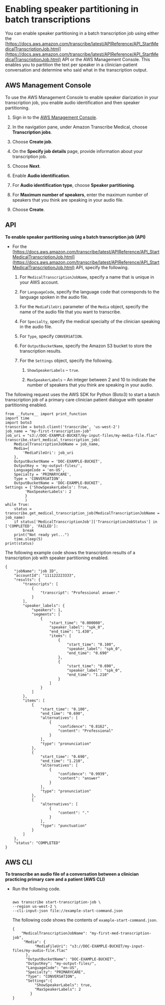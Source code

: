 # Enabling speaker partitioning in batch transcriptions<a name="conversation-diarization-batch-med"></a>

You can enable speaker partitioning in a batch transcription job using either the [https://docs.aws.amazon.com/transcribe/latest/APIReference/API_StartMedicalTranscriptionJob.html](https://docs.aws.amazon.com/transcribe/latest/APIReference/API_StartMedicalTranscriptionJob.html) API or the AWS Management Console\. This enables you to partition the text per speaker in a clinician\-patient conversation and determine who said what in the transcription output\.

## AWS Management Console<a name="conversation-diarization-batch-med-console"></a>

To use the AWS Management Console to enable speaker diarization in your transcription job, you enable audio identification and then speaker partitioning\.

1. Sign in to the [AWS Management Console](https://console.aws.amazon.com/transcribe/)\.

1. In the navigation pane, under Amazon Transcribe Medical, choose **Transcription jobs**\.

1. Choose **Create job**\.

1. On the **Specify job details** page, provide information about your transcription job\.

1. Choose **Next**\.

1. Enable **Audio identification**\.

1. For **Audio identification type**, choose **Speaker partitioning**\.

1. For **Maximum number of speakers**, enter the maximum number of speakers that you think are speaking in your audio file\.

1. Choose **Create**\.

## API<a name="conversation-diarization-batch-med-api"></a>

**To enable speaker partitioning using a batch transcription job \(API\)**
+ For the [https://docs.aws.amazon.com/transcribe/latest/APIReference/API_StartMedicalTranscriptionJob.html](https://docs.aws.amazon.com/transcribe/latest/APIReference/API_StartMedicalTranscriptionJob.html) API, specify the following\.

  1. For `MedicalTranscriptionJobName`, specify a name that is unique in your AWS account\.

  1. For `LanguageCode`, specify the language code that corresponds to the language spoken in the audio file\.

  1. For the `MediaFileUri` parameter of the `Media` object, specify the name of the audio file that you want to transcribe\.

  1. For `Specialty`, specify the medical specialty of the clinician speaking in the audio file\.

  1. For `Type`, specify `CONVERSATION`\.

  1. For `OutputBucketName`, specify the Amazon S3 bucket to store the transcription results\.

  1. For the `Settings` object, specify the following\.

     1. `ShowSpeakerLabels` – `true`\.

     1. `MaxSpeakerLabels` – An integer between 2 and 10 to indicate the number of speakers that you think are speaking in your audio\.

The following request uses the AWS SDK for Python \(Boto3\) to start a batch transcription job of a primary care clinician patient dialogue with speaker partitioning enabled\.

```
from __future__ import print_function
import time
import boto3
transcribe = boto3.client('transcribe', 'us-west-2')
job_name = "my-first-transcription-job"
job_uri = "s3://DOC-EXAMPLE-BUCKET/my-input-files/my-media-file.flac"
transcribe.start_medical_transcription_job(
    MedicalTranscriptionJobName = job_name,
    Media={
        'MediaFileUri': job_uri
    },
    OutputBucketName = 'DOC-EXAMPLE-BUCKET',
    OutputKey = 'my-output-files/', 
    LanguageCode = 'en-US',
    Specialty = 'PRIMARYCARE',
    Type = 'CONVERSATION',
    OutputBucketName = 'DOC-EXAMPLE-BUCKET',
Settings = {'ShowSpeakerLabels': True,
         'MaxSpeakerLabels': 2
         }
         )
while True:
    status = transcribe.get_medical_transcription_job(MedicalTranscriptionJobName = job_name)
    if status['MedicalTranscriptionJob']['TranscriptionJobStatus'] in ['COMPLETED', 'FAILED']:
        break
    print("Not ready yet...")
    time.sleep(5)
print(status)
```

The following example code shows the transcription results of a transcription job with speaker partitioning enabled\.

```
{
    "jobName": "job ID",
    "accountId": "111122223333",
    "results": {
        "transcripts": [
            {
                "transcript": "Professional answer."
            }
        ],
        "speaker_labels": {
            "speakers": 1,
            "segments": [
                {
                    "start_time": "0.000000",
                    "speaker_label": "spk_0",
                    "end_time": "1.430",
                    "items": [
                        {
                            "start_time": "0.100",
                            "speaker_label": "spk_0",
                            "end_time": "0.690"
                        },
                        {
                            "start_time": "0.690",
                            "speaker_label": "spk_0",
                            "end_time": "1.210"
                        }
                    ]
                }
            ]
        },
        "items": [
            {
                "start_time": "0.100",
                "end_time": "0.690",
                "alternatives": [
                    {
                        "confidence": "0.8162",
                        "content": "Professional"
                    }
                ],
                "type": "pronunciation"
            },
            {
                "start_time": "0.690",
                "end_time": "1.210",
                "alternatives": [
                    {
                        "confidence": "0.9939",
                        "content": "answer"
                    }
                ],
                "type": "pronunciation"
            },
            {
                "alternatives": [
                    {
                        "content": "."
                    }
                ],
                "type": "punctuation"
            }
        ]
    },
    "status": "COMPLETED"
}
```

## AWS CLI<a name="diarization-batch-cli"></a>

**To transcribe an audio file of a conversation between a clinician practicing primary care and a patient \(AWS CLI\)**
+ Run the following code\.

  ```
                      
  aws transcribe start-transcription-job \
  --region us-west-2 \
  --cli-input-json file://example-start-command.json
  ```

  The following code shows the contents of `example-start-command.json`\.

  ```
  {
      "MedicalTranscriptionJobName": "my-first-med-transcription-job",       
       "Media": {
            "MediaFileUri": "s3://DOC-EXAMPLE-BUCKET/my-input-files/my-audio-file.flac"
        },
        "OutputBucketName": "DOC-EXAMPLE-BUCKET",
        "OutputKey": "my-output-files/", 
        "LanguageCode": "en-US",
        "Specialty": "PRIMARYCARE",
        "Type": "CONVERSATION",
        "Settings":{
            "ShowSpeakerLabels": true,
            "MaxSpeakerLabels": 2
          }
  }
  ```